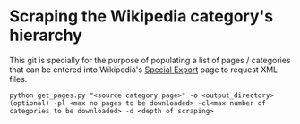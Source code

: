 # Scraping the Wikipedia category's hierarchy

This git is specially for the purpose of populating a list of pages / categories that can be entered into Wikipedia's [Special Export](https://en.wikipedia.org/wiki/Special:Export) page to request XML files. 

```
python get_pages.py "<source category page>" -o <output_directory> (optional) -pl <max no pages to be downloaded> -cl<max number of categories to be downloaded> -d <depth of scraping>
```
